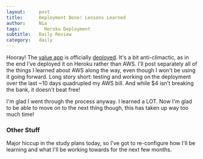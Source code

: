 ```yaml
---
layout:     post
title:      Deployment Done! Lessons Learned
author:     Nia
tags: 		  Heroku Deployment
subtitle:  	Daily Review
category:   daily
---
```


Hooray! The [value app](https://niamurrell.github.io/search/index.html#ValueApp) is officially [deployed](https://valuemax.herokuapp.com/). It's a bit anti-climactic, as in the end I've deployed it on Heroku rather than AWS. I'll post separately all of the things I learned about AWS along the way, even though I won't be using it going forward. Long story short: testing and working on the deployment over the last ~10 days quadrupled my AWS bill. And while $4 isn't breaking the bank, it doesn't beat free!

I'm glad I went through the process anyway. I learned a LOT. Now I'm glad to be able to move on to the next thing though, this has taken up way too much time!

### Other Stuff

Major hiccup in the study plans today, so I've got to re-configure how I'll be learning and what I'll be working towards for the next few months.
